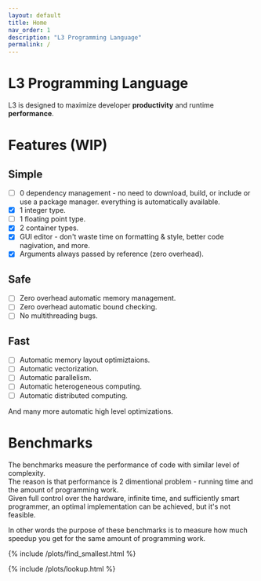 ```yaml
---
layout: default
title: Home
nav_order: 1
description: "L3 Programming Language"
permalink: /
---
```


# L3 Programming Language

L3 is designed to maximize developer **productivity** and runtime **performance**.

# Features (WIP)

## Simple

- [ ] 0 dependency management - no need to download, build, or include or use a package manager. everything is automatically available.
- [x] 1 integer type.
- [ ] 1 floating point type.
- [x] 2 container types.
- [x] GUI editor - don't waste time on formatting & style, better code nagivation, and more.
- [x] Arguments always passed by reference (zero overhead).

## Safe

- [ ] Zero overhead automatic memory management.
- [ ] Zero overhead automatic bound checking.
- [ ] No multithreading bugs.

## Fast

- [ ] Automatic memory layout optimiztaions.
- [ ] Automatic vectorization.
- [ ] Automatic parallelism.
- [ ] Automatic heterogeneous computing.
- [ ] Automatic distributed computing.

And many more automatic high level optimizations.

# Benchmarks

The benchmarks measure the performance of code with similar level of complexity.  
The reason is that performance is 2 dimentional problem - running time and the amount of programming work.  
Given full control over the hardware, infinite time, and sufficiently smart programmer, an optimal implementation can be achieved, but it's not feasible.

In other words the purpose of these benchmarks is to measure how much speedup you get for the same amount of programming work.

{% include /plots/find_smallest.html %}

{% include /plots/lookup.html %}